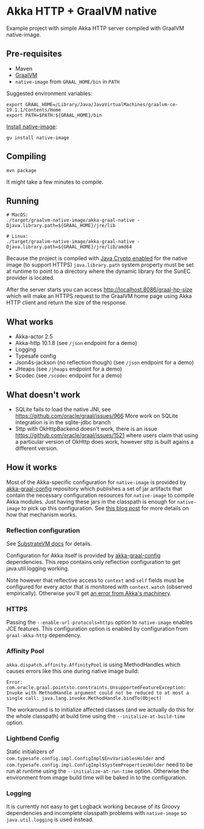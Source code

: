 # Akka HTTP + GraalVM native
Example project with simple Akka HTTP server compiled with GraalVM native-image.

## Pre-requisites
  * Maven
  * [GraalVM](https://github.com/oracle/graal/releases)
  * `native-image` from `GRAAL_HOME/bin` in `PATH`
  
Suggested environment variables:

    export GRAAL_HOME=/Library/Java/JavaVirtualMachines/graalvm-ce-19.1.1/Contents/Home
    export PATH=$PATH:${GRAAL_HOME}/bin
    
[Install native-image](https://www.graalvm.org/docs/reference-manual/aot-compilation/#install-native-image):

    gu install native-image
  
## Compiling
    
    mvn package
    
It might take a few minutes to compile.
   
## Running
    
    # MacOS:
    ./target/graalvm-native-image/akka-graal-native -Djava.library.path=${GRAAL_HOME}/jre/lib
    
    # Linux:
    ./target/graalvm-native-image/akka-graal-native -Djava.library.path=${GRAAL_HOME}/jre/lib/amd64
    
Because the project is compiled with
[Java Crypto enabled](https://github.com/oracle/graal/blob/master/substratevm/JCA-SECURITY-SERVICES.md)
for the native image (to support HTTPS) `java.library.path` system property must be set at runtime
to point to a directory where the dynamic library for the SunEC provider is located.

After the server starts you can access [http://localhost:8086/graal-hp-size](http://localhost:8086/graal-hp-size)
which will make an HTTPS request to the GraalVM home page using Akka HTTP client and return the size of the response.

## What works
- Akka-actor 2.5
- Akka-http 10.1.8 (see `/json` endpoint for a demo)
- Logging
- Typesafe config
- Json4s-jackson (no reflection though) (see `/json` endpoint for a demo)
- JHeaps (see `/jheaps` endpoint for a demo)
- Scodec (see `/scodec` endpoint for a demo)

## What doesn't work
- SQLite fails to load the native JNI, see https://github.com/oracle/graal/issues/966
  More work on SQLite integration is in the sqlite-jdbc branch 
- Sttp with OkHttpBackend doesn't work, there is an issue https://github.com/oracle/graal/issues/1521
  where users claim that using a particular version of OkHttp does work, however sttp is built agains a different version.
    



## How it works
Most of the Akka-specific configuration for `native-image` is provided by [akka-graal-config](https://github.com/vmencik/akka-graal-config)
repository which publishes a set of jar artifacts that contain the necessary configuration resources
for `native-image` to compile Akka modules. Just having these jars in the classpath is enough
for `native-image` to pick up this configuration.
See [this blog post](https://medium.com/graalvm/simplifying-native-image-generation-with-maven-plugin-and-embeddable-configuration-d5b283b92f57)
for more details on how that mechanism works.

### Reflection configuration
See [SubstrateVM docs](https://github.com/oracle/graal/blob/master/substratevm/REFLECTION.md)
for details.

Configuration for Akka itself is provided by [akka-graal-config](https://github.com/vmencik/akka-graal-config)
dependencies. This repo contains only reflection configuration to get java.util.logging working.

Note however that reflective access to `context` and `self` fields must be configured for every actor
that is monitored with `context.watch` (observed empirically).
Otherwise you'll get [an error from Akka's machinery](https://github.com/akka/akka/blob/v2.5.21/akka-actor/src/main/scala/akka/actor/ActorCell.scala#L711).

### HTTPS
Passing the `--enable-url-protocols=https` option to `native-image` enables JCE features.
This configuration option is enabled by configuration from `graal-akka-http` dependency.

### Affinity Pool
`akka.dispatch.affinity.AffinityPool` is using MethodHandles which causes errors like this one
during native image build:

    Error: com.oracle.graal.pointsto.constraints.UnsupportedFeatureException: Invoke with MethodHandle argument could not be reduced to at most a single call: java.lang.invoke.MethodHandle.bindTo(Object)
    
The workaround is to initialize affected classes (and we actually do this for the whole classpath)
at build time using the `--initalize-at-build-time` option.

### Lightbend Config
Static initializers of `com.typesafe.config.impl.ConfigImpl$EnvVariablesHolder`
and `com.typesafe.config.impl.ConfigImpl$SystemPropertiesHolder` need to be run at runtime using
the `--initialize-at-run-time` option.
Otherwise the environment from image build time will be baked in to the configuration.

### Logging
It is currently not easy to get Logback working because of its Groovy dependencies and incomplete
classpath problems with `native-image` so `java.util.logging` is used instead.


